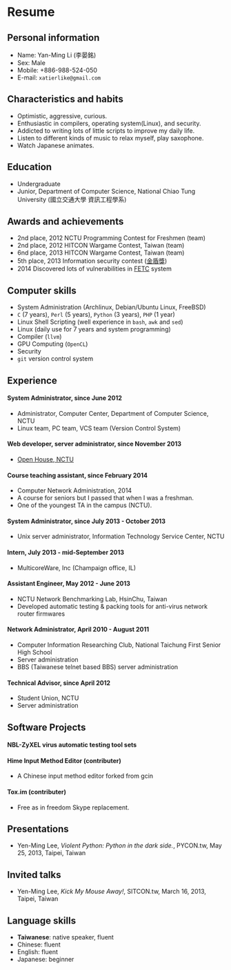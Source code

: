 Resume
======

Personal information
--------------------

- Name: Yan-Ming Li (李晏銘)
- Sex: Male
- Mobile: +886-988-524-050
- E-mail: `xatierlike@gmail.com`



Characteristics and habits
--------------------------

- Optimistic, aggressive, curious.
- Enthusiastic in compilers, operating system(Linux), and security.
- Addicted to writing lots of little scripts to improve my daily life.
- Listen to different kinds of music to relax myself, play saxophone.
- Watch Japanese animates.



Education
---------
- Undergraduate
- Junior, Department of Computer Science, National Chiao Tung University (國立交通大學 資訊工程學系)



Awards and achievements
-----------------------

- 2nd place, 2012 NCTU Programming Contest for Freshmen (team)
- 2nd place, 2012 HITCON Wargame Contest, Taiwan (team)
- 6nd place, 2013 HITCON Wargame Contest, Taiwan (team)
- 5th place, 2013 Information security contest ([金盾獎](http://security.cisanet.org.tw/))
- 2014 Discovered lots of vulnerabilities in [FETC](http://www.fetc.net.tw) system




Computer skills
---------------

- System Administration (Archlinux, Debian/Ubuntu Linux, FreeBSD)
- `C` (7 years), `Perl` (5 years), `Python` (3 years), `PHP` (1 year)
- Linux Shell Scripting (well experience in `bash`, `awk` and `sed`)
- Linux (daily use for 7 years and system programming)
- Compiler (`llvm`)
- GPU Computing  (`OpenCL`)
- Security
- `git` version control system




Experience
----------

#### System Administrator, since June 2012

- Administrator, Computer Center, Department of Computer Science, NCTU
- Linux team, PC team, VCS team (Version Control System)


#### Web developer, server administrator, since November 2013

- [Open House, NCTU](http://openhouse.nctu.edu.tw/2014/index.php)


#### Course teaching assistant, since February 2014

- Computer Network Administration, 2014
- A course for seniors but I passed that when I was a freshman.
- One of the youngest TA in the campus (NCTU).


#### System Administrator, since July 2013 - October 2013

- Unix server administrator, Information Technology Service Center, NCTU


#### Intern, July 2013 - mid-September 2013

- MulticoreWare, Inc (Champaign office, IL)


#### Assistant Engineer, May 2012 - June 2013

- NCTU Network Benchmarking Lab, HsinChu, Taiwan
- Developed automatic testing & packing tools for anti-virus network router firmwares


#### Network Administrator, April 2010  - August 2011

- Computer Information Researching Club, National Taichung First Senior High School
- Server administration
- BBS (Taiwanese telnet based BBS) server administration


#### Technical Advisor, since April 2012

- Student Union, NCTU
- Server administration



Software Projects
-----------------

#### NBL-ZyXEL virus automatic testing tool sets

#### Hime Input Method Editor (contributer)
- A Chinese input method editor forked from gcin

#### Tox.im (contributer)
- Free as in freedom Skype replacement.



Presentations
-------------

- Yen-Ming Lee, *Violent Python: Python in the dark side.*, PYCON.tw, May 25, 2013, Taipei, Taiwan



Invited talks
-------------

- Yen-Ming Lee, *Kick My Mouse Away!*, SITCON.tw, March 16, 2013, Taipei, Taiwan



Language skills
---------------

- **Taiwanese**: native speaker, fluent
- Chinese: fluent
- English: fluent
- Japanese: beginner
